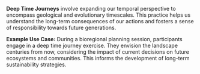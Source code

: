 **Deep Time Journeys** involve expanding our temporal perspective to encompass geological and evolutionary timescales. This practice helps us understand the long-term consequences of our actions and fosters a sense of responsibility towards future generations.

**Example Use Case:**
During a bioregional planning session, participants engage in a deep time journey exercise. They envision the landscape centuries from now, considering the impact of current decisions on future ecosystems and communities. This informs the development of long-term sustainability strategies.